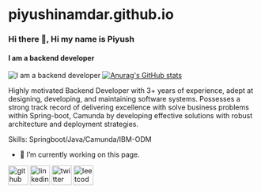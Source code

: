 # piyushinamdar.github.io
### Hi there 👋, Hi my name is Piyush
#### I am a backend developer
![I am a backend developer](https://pbs.twimg.com/profile_banners/1739927277939699712/1709099812/1080x360)
[![Anurag's GitHub stats](https://github-readme-stats.vercel.app/api?username=piyushinamdar)](https://github.com/anuraghazra/github-readme-stats)

Highly motivated Backend Developer with 3+ years of experience, adept at designing, developing, and maintaining software systems. Possesses a strong track record of delivering excellence with solve business problems within Spring-boot, Camunda by developing effective solutions with robust architecture and deployment strategies.

Skills: Springboot/Java/Camunda/IBM-ODM

- 🔭 I’m currently working on this page. 


[<img src='https://cdn.jsdelivr.net/npm/simple-icons@3.0.1/icons/github.svg' alt='github' height='40'>](https://github.com/piyushinamdar)  [<img src='https://cdn.jsdelivr.net/npm/simple-icons@3.0.1/icons/linkedin.svg' alt='linkedin' height='40'>](https://www.linkedin.com/in/piyush-inamdar/)  [<img src='https://cdn.jsdelivr.net/npm/simple-icons@3.0.1/icons/twitter.svg' alt='twitter' height='40'>](https://twitter.com/piyush_inamdar)  [<img src='https://cdn.jsdelivr.net/npm/simple-icons@3.0.1/icons/leetcode.svg' alt='leetcode' height='40'>](https://leetcode.com/Piyush_Inamdar/)  

